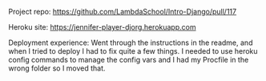 Project repo: https://github.com/LambdaSchool/Intro-Django/pull/117

Heroku site: https://jennifer-player-djorg.herokuapp.com

Deployment experience: Went through the instructions in the readme, and when I tried to deploy I had to fix quite a few things. I needed to use heroku config commands to manage the config vars and I had my Procfile in the wrong folder so I moved that.
